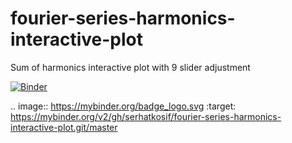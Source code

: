 # fourier-series-harmonics-interactive-plot
Sum of harmonics interactive plot with 9 slider adjustment

[![Binder](https://mybinder.org/badge_logo.svg)](https://mybinder.org/v2/gh/serhatkosif/fourier-series-harmonics-interactive-plot.git/master)

.. image:: https://mybinder.org/badge_logo.svg
 :target: https://mybinder.org/v2/gh/serhatkosif/fourier-series-harmonics-interactive-plot.git/master
